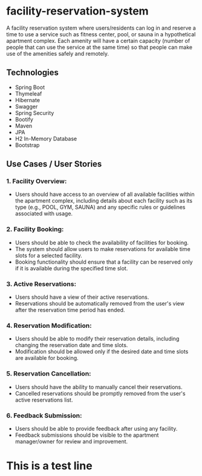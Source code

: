 # facility-reservation-system

A facility reservation system where users/residents can log in and reserve a time to use a service such as fitness center, pool, or sauna in a hypothetical apartment complex.
Each amenity will have a certain capacity (number of people that can use the service at the same time) so that people can make use of the amenities safely
and remotely.

## Technologies
* Spring Boot
* Thymeleaf
* Hibernate
* Swagger
* Spring Security
* Bootify
* Maven
* JPA
* H2 In-Memory Database
* Bootstrap

## Use Cases / User Stories

### 1. Facility Overview:

- Users should have access to an overview of all available facilities within the apartment complex, including details about each facility such as its type (e.g., POOL, GYM, SAUNA) and any specific rules or guidelines associated with usage.

### 2. Facility Booking:

- Users should be able to check the availability of facilities for booking.
- The system should allow users to make reservations for available time slots for a selected facility.
- Booking functionality should ensure that a facility can be reserved only if it is available during the specified time slot.

### 3. Active Reservations:

- Users should have a view of their active reservations.
- Reservations should be automatically removed from the user's view after the reservation time period has ended.

### 4. Reservation Modification:

- Users should be able to modify their reservation details, including changing the reservation date and time slots.
- Modification should be allowed only if the desired date and time slots are available for booking.

### 5. Reservation Cancellation:

- Users should have the ability to manually cancel their reservations.
- Cancelled reservations should be promptly removed from the user's active reservations list.

### 6. Feedback Submission:

- Users should be able to provide feedback after using any facility.
- Feedback submissions should be visible to the apartment manager/owner for review and improvement.


# This is a test line
